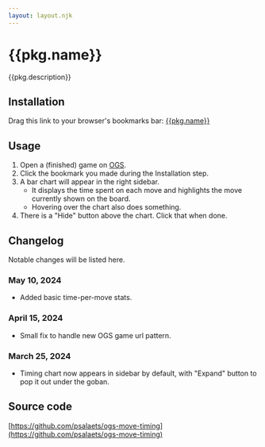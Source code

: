 ```yaml
---
layout: layout.njk
---
```


# {{pkg.name}}

{{pkg.description}}

## Installation

Drag this link to your browser's bookmarks bar: <a href="javascript:void {{code}}">{{pkg.name}}</a>

## Usage

1. Open a (finished) game on [OGS](https://online-go.com/).
2. Click the bookmark you made during the Installation step.
3. A bar chart will appear in the right sidebar.
    - It displays the time spent on each move and highlights the move currently shown on the board.
    - Hovering over the chart also does something.
4. There is a "Hide" button above the chart. Click that when done.

## Changelog

Notable changes will be listed here.

### May 10, 2024

- Added basic time-per-move stats.

### April 15, 2024

- Small fix to handle new OGS game url pattern.

### March 25, 2024

- Timing chart now appears in sidebar by default, with "Expand" button to pop it out under the goban.

## Source code

[https://github.com/psalaets/ogs-move-timing](https://github.com/psalaets/ogs-move-timing)

<div style="margin-bottom: 30dvh"></div>
